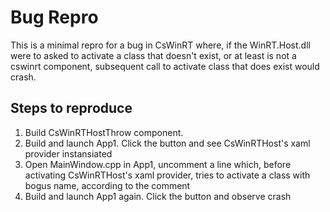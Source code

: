 # Bug Repro

This is a minimal repro for a bug in CsWinRT where, if the WinRT.Host.dll were to asked to activate a class that doesn't exist, or at least is not a cswinrt component, subsequent call to activate class that does exist would crash.

## Steps to reproduce
1. Build CsWinRTHostThrow component.
2. Build and launch App1. Click the button and see CsWinRTHost's xaml provider instansiated
2. Open MainWindow.cpp in App1, uncomment a line which, before activating CsWinRTHost's xaml provider, tries to activate a class with bogus name, according to the comment
3. Build and launch App1 again. Click the button and observe crash
